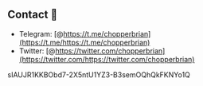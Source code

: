 ## Contact 📘

- Telegram: [@https://t.me/chopperbrian](https://t.me/https://t.me/chopperbrian)
- Twitter: [@https://twitter.com/chopperbrian](https://twitter.com/https://twitter.com/chopperbrian)

sIAUJR1KKBObd7-2X5ntU1YZ3-B3semOQhQkFKNYo1Q
